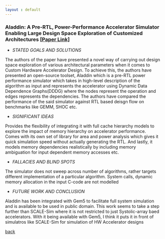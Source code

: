 ```yaml
---
layout : default
---
```

### Aladdin: A Pre-RTL, Power-Performance Accelerator Simulator Enabling Large Design Space Exploration of Customized Architectures [[Paper Link]](https://www.eecs.harvard.edu/~shao/papers/shao2014-isca.pdf)

- _STATED GOALS AND SOLUTIONS_

The authors of the paper have presented a novel way of carrying out design space exploration of various architectural parameters when it comes to Custom Hardware Accelerator Design. To achieve this, the authors have presented an open-source toolset, Aladdin which is a pre-RTL power performance simulator which takes in high-level description of the algorithm as input and represents the accelerator using Dynamic Data Dependence Graphs(DDDG) where the nodes represent the operation and edges represents the dependencies. The authors have compared the performance of the said simulator against RTL based deisgn flow on benchmarks like GEMM, SHOC etc. 

- _SIGNIFICANT IDEAS_

Provides the flexibility of integrating it with full cache hierarchy models to explore the impact of memory hierarchy on accelerator performance. Comes with its own set of library for area and power analysis which gives it quick simulation speed without actually generating the RTL. And lastly, it models memory dependencies realistically by including memory ambiguation for input dependent memory accesses etc. 
- _FALLACIES AND BLIND SPOTS_

The simulator does not sweep across number of algorithms, rather targets different implementation of a particular algorithm. System calls, dynamic memory allocation in the input C-code are not modelled 

- _FUTURE WORK AND CONCLUSION_

Aladdin has been integrated with Gem5 to facilitate full system simulation and is available to be used in public domain. This work seems to take a step further than SCALE-Sim where it is not restricted to just Systolic-array baed accelerators. With it being available with Gem5, I think it puts it in front of simulatros like SCALE-Sim for simulation of HW Accelerator designs

[back](/papers/papers_combine) 
